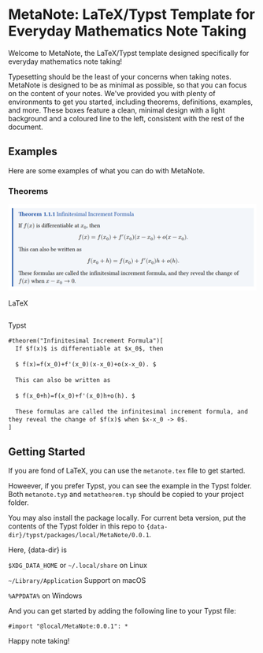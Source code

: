 # MetaNote: LaTeX/Typst Template for Everyday Mathematics Note Taking

Welcome to MetaNote, the LaTeX/Typst template designed specifically for everyday mathematics note taking! 

Typesetting should be the least of your concerns when taking notes. MetaNote is designed to be as minimal as possible, so that you can focus on the content of your notes. We've provided you with plenty of environments to get you started, including theorems, definitions, examples, and more. These boxes feature a clean, minimal design with a light background and a coloured line to the left, consistent with the rest of the document.

## Examples

Here are some examples of what you can do with MetaNote.

### Theorems
![Theorem](./assets/theorem1.png)

LaTeX
```

```

Typst
```
#theorem("Infinitesimal Increment Formula")[
  If $f(x)$ is differentiable at $x_0$, then

  $ f(x)=f(x_0)+f'(x_0)(x-x_0)+o(x-x_0). $

  This can also be written as

  $ f(x_0+h)=f(x_0)+f'(x_0)h+o(h). $

  These formulas are called the infinitesimal increment formula, and they reveal the change of $f(x)$ when $x-x_0 -> 0$.
]
```

## Getting Started

If you are fond of LaTeX, you can use the `metanote.tex` file to get started. 

Howeever, if you prefer Typst, you can see the example in the Typst folder. Both `metanote.typ` and `metatheorem.typ` should be copied to your project folder. 

You may also install the package locally. For current beta version, put the contents of the Typst folder in this repo to `{data-dir}/typst/packages/local/MetaNote/0.0.1`.

Here, {data-dir} is

`$XDG_DATA_HOME` or `~/.local/share` on Linux 

`~/Library/Application` Support on macOS 

`%APPDATA%` on Windows 

And you can get started by adding the following line to your Typst file:

```
#import "@local/MetaNote:0.0.1": *
```

Happy note taking!
